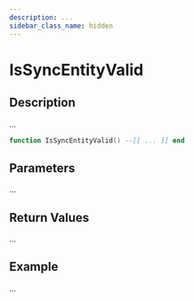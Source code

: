 ```yaml
---
description: ...
sidebar_class_name: hidden
---
```


# IsSyncEntityValid

## Description

...

```lua
function IsSyncEntityValid() --[[ ... ]] end
```

## Parameters

...

## Return Values

...

## Example

...

